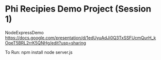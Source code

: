 # Phi Recipies Demo Project (Session 1)

NodeExpressDemo https://docs.google.com/presentation/d/1edUyuAdJi0Q3TxSSFUcmQurH_kOpeT5BRL2rrK5QNHg/edit?usp=sharing

To Run:
npm install
node server.js
